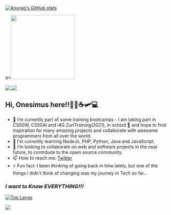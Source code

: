 [![Anurag's GitHub stats](https://github-readme-stats.vercel.app/api?username=sarpong4&count_private=true&show_icons=true&theme=radical)](https://github.com/anuraghazra/github-readme-stats)

a><img height=200 src="https://github-readme-streak-stats.herokuapp.com/?user=sarpong4&theme=dracula" /></a>

<a href="https://github.com/sarpong4/google-clone">
  <img align="center" src="https://github-readme-stats.vercel.app/api/pin/?username=sarpong4&repo=google-clone&theme=radical" />
</a>
<a href="https://github.com/sarpong4/todo">
  <img align="center" src="https://github-readme-stats.vercel.app/api/pin/?username=sarpong4&repo=todo&theme=radical" />
</a>


## Hi, Onesimus here!!👋🏿☕🛩️💻

<!--
**sarpong4/sarpong4** is a ✨ _special_ ✨ repository because its `README.md` (this file) appears on your GitHub profile.-->

- 🔭 I’m currently part of some training bootcamps - I am taking part in CS50W, CS50AI and i4G ZuriTraining(2021), in school 🏫 and hope to find inspiration for many amazing projects and collaborate with awesome programmers from all over the world.
- 🌱 I’m currently learning NodeJs, PHP, Python, Java and JavaScript.
- 👯 I’m looking to collaborate on web and software projects in the near future, to contribute to the opwn source community.
- 📫 How to reach me: [Twitter](twitter.com/Onesimus_Wiafe)
- ⚡ Fun fact: I been thinking of going back in time lately, but one of the things I didn't think of changing was my journey in Tech so far...
### _I want to Know EVERYTHING!!!_


[![Top Langs](https://github-readme-stats.vercel.app/api/top-langs/?username=sarpong4&theme=radical)](https://github.com/anuraghazra/github-readme-stats)

![](https://komarev.com/ghpvc/?username=sarpong4)
